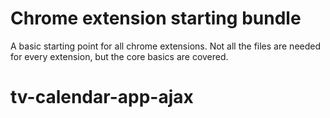 Chrome extension starting bundle
================================

A basic starting point for all chrome extensions. Not all the files are needed for every extension, but the core basics are covered.
# tv-calendar-app-ajax
